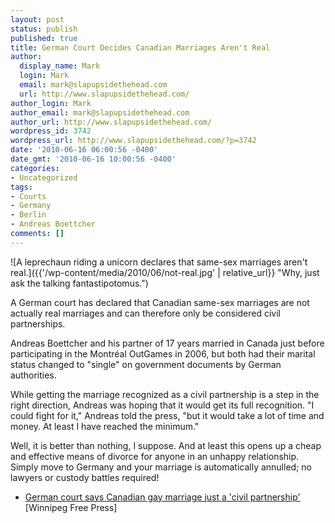 ```yaml
---
layout: post
status: publish
published: true
title: German Court Decides Canadian Marriages Aren't Real
author:
  display_name: Mark
  login: Mark
  email: mark@slapupsidethehead.com
  url: http://www.slapupsidethehead.com/
author_login: Mark
author_email: mark@slapupsidethehead.com
author_url: http://www.slapupsidethehead.com/
wordpress_id: 3742
wordpress_url: http://www.slapupsidethehead.com/?p=3742
date: '2010-06-16 06:00:56 -0400'
date_gmt: '2010-06-16 10:00:56 -0400'
categories:
- Uncategorized
tags:
- Courts
- Germany
- Berlin
- Andreas Boettcher
comments: []
---
```

![A leprechaun riding a unicorn declares that same-sex marriages aren't real.]({{'/wp-content/media/2010/06/not-real.jpg' | relative_url}} "Why, just ask the talking fantastipotomus.")

A German court has declared that Canadian same-sex marriages are not actually real marriages and can therefore only be considered civil partnerships.

Andreas Boettcher and his partner of 17 years married in Canada just before participating in the Montréal OutGames in 2006, but both had their marital status changed to "single" on government documents by German authorities.

While getting the marriage recognized as a civil partnership is a step in the right direction, Andreas was hoping that it would get its full recognition. "I could fight for it," Andreas told the press, "but it would take a lot of time and money. At least I have reached the minimum."

Well, it is better than nothing, I suppose. And at least this opens up a cheap and effective means of divorce for anyone in an unhappy relationship. Simply move to Germany and your marriage is automatically annulled; no lawyers or custody battles required!

- [German court says Canadian gay marriage just a 'civil partnership'](http://www.winnipegfreepress.com/world/breakingnews/german-man-fighting-to-have-his-homosexual-marriage-legally-recognized-96363819.html) [Winnipeg Free Press]
